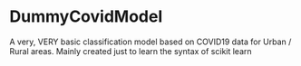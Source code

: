 # DummyCovidModel
A very, VERY basic classification model based on COVID19 data for Urban / Rural areas. Mainly created just to learn the syntax of scikit learn
